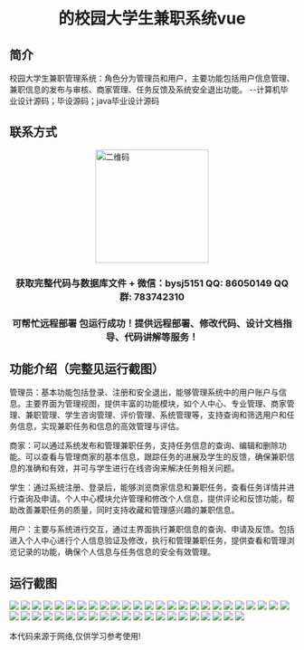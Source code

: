 <p><h1 align="center">的校园大学生兼职系统vue</h1></p>

## 简介
校园大学生兼职管理系统：角色分为管理员和用户，主要功能包括用户信息管理、兼职信息的发布与审核、商家管理、任务反馈及系统安全退出功能。    --计算机毕业设计源码；毕设源码；java毕业设计源码


## 联系方式
<img src="https://bs-1329754181.cos.ap-shanghai.myqcloud.com/wx.jpg" alt="二维码" style="display: block; margin: 0 auto;" width="200px">
<p><h3 align="center">获取完整代码与数据库文件 + 微信：bysj5151 QQ: 86050149 QQ群: 783742310</h3></p>
<p><h3 align="center">可帮忙远程部署 包运行成功！提供远程部署、修改代码、设计文档指导、代码讲解等服务！</h3></p>

## 功能介绍（完整见运行截图）
管理员：基本功能包括登录、注册和安全退出，能够管理系统中的用户账户与信息。主要界面为管理视图，提供丰富的功能模块，如个人中心、专业管理、商家管理、兼职管理、学生咨询管理、评价管理、系统管理等，支持查询和筛选用户和任务信息，实现兼职任务和信息的高效管理与评估。

商家：可以通过系统发布和管理兼职任务，支持任务信息的查询、编辑和删除功能。可以查看与管理商家的基本信息，跟踪任务的进展及学生的反馈，确保兼职信息的准确和有效，并可与学生进行在线咨询来解决任务相关问题。

学生：通过系统注册、登录后，能够浏览商家信息和兼职任务，查看任务详情并进行查询及申请。个人中心模块允许管理和修改个人信息，提供评论和反馈功能，帮助改善兼职任务的质量，同时支持收藏和管理感兴趣的兼职信息。

用户：主要与系统进行交互，通过主界面执行兼职信息的查询、申请及反馈。包括进入个人中心进行个人信息验证及修改，执行和管理兼职任务，提供查看和管理浏览记录的功能，确保个人信息与任务信息的安全有效管理。


## 运行截图
![](https://bs-1329754181.cos.ap-shanghai.myqcloud.com/ssm/CampusStudentPartTimeSystem/img/001.jpg)
![](https://bs-1329754181.cos.ap-shanghai.myqcloud.com/ssm/CampusStudentPartTimeSystem/img/002.jpg)
![](https://bs-1329754181.cos.ap-shanghai.myqcloud.com/ssm/CampusStudentPartTimeSystem/img/003.jpg)
![](https://bs-1329754181.cos.ap-shanghai.myqcloud.com/ssm/CampusStudentPartTimeSystem/img/004.jpg)
![](https://bs-1329754181.cos.ap-shanghai.myqcloud.com/ssm/CampusStudentPartTimeSystem/img/005.jpg)
![](https://bs-1329754181.cos.ap-shanghai.myqcloud.com/ssm/CampusStudentPartTimeSystem/img/006.jpg)
![](https://bs-1329754181.cos.ap-shanghai.myqcloud.com/ssm/CampusStudentPartTimeSystem/img/007.jpg)
![](https://bs-1329754181.cos.ap-shanghai.myqcloud.com/ssm/CampusStudentPartTimeSystem/img/008.jpg)
![](https://bs-1329754181.cos.ap-shanghai.myqcloud.com/ssm/CampusStudentPartTimeSystem/img/009.jpg)
![](https://bs-1329754181.cos.ap-shanghai.myqcloud.com/ssm/CampusStudentPartTimeSystem/img/010.jpg)
![](https://bs-1329754181.cos.ap-shanghai.myqcloud.com/ssm/CampusStudentPartTimeSystem/img/011.jpg)
![](https://bs-1329754181.cos.ap-shanghai.myqcloud.com/ssm/CampusStudentPartTimeSystem/img/012.jpg)
![](https://bs-1329754181.cos.ap-shanghai.myqcloud.com/ssm/CampusStudentPartTimeSystem/img/013.jpg)
![](https://bs-1329754181.cos.ap-shanghai.myqcloud.com/ssm/CampusStudentPartTimeSystem/img/014.jpg)
![](https://bs-1329754181.cos.ap-shanghai.myqcloud.com/ssm/CampusStudentPartTimeSystem/img/015.jpg)
![](https://bs-1329754181.cos.ap-shanghai.myqcloud.com/ssm/CampusStudentPartTimeSystem/img/016.jpg)
![](https://bs-1329754181.cos.ap-shanghai.myqcloud.com/ssm/CampusStudentPartTimeSystem/img/017.jpg)
![](https://bs-1329754181.cos.ap-shanghai.myqcloud.com/ssm/CampusStudentPartTimeSystem/img/018.jpg)
![](https://bs-1329754181.cos.ap-shanghai.myqcloud.com/ssm/CampusStudentPartTimeSystem/img/019.jpg)
![](https://bs-1329754181.cos.ap-shanghai.myqcloud.com/ssm/CampusStudentPartTimeSystem/img/020.jpg)
![](https://bs-1329754181.cos.ap-shanghai.myqcloud.com/ssm/CampusStudentPartTimeSystem/img/021.jpg)
![](https://bs-1329754181.cos.ap-shanghai.myqcloud.com/ssm/CampusStudentPartTimeSystem/img/022.jpg)
![](https://bs-1329754181.cos.ap-shanghai.myqcloud.com/ssm/CampusStudentPartTimeSystem/img/023.jpg)
![](https://bs-1329754181.cos.ap-shanghai.myqcloud.com/ssm/CampusStudentPartTimeSystem/img/024.jpg)
![](https://bs-1329754181.cos.ap-shanghai.myqcloud.com/ssm/CampusStudentPartTimeSystem/img/025.jpg)
![](https://bs-1329754181.cos.ap-shanghai.myqcloud.com/ssm/CampusStudentPartTimeSystem/img/026.jpg)
![](https://bs-1329754181.cos.ap-shanghai.myqcloud.com/ssm/CampusStudentPartTimeSystem/img/027.jpg)
![](https://bs-1329754181.cos.ap-shanghai.myqcloud.com/ssm/CampusStudentPartTimeSystem/img/028.jpg)
![](https://bs-1329754181.cos.ap-shanghai.myqcloud.com/ssm/CampusStudentPartTimeSystem/img/029.jpg)
![](https://bs-1329754181.cos.ap-shanghai.myqcloud.com/ssm/CampusStudentPartTimeSystem/img/030.jpg)
![](https://bs-1329754181.cos.ap-shanghai.myqcloud.com/ssm/CampusStudentPartTimeSystem/img/031.jpg)
![](https://bs-1329754181.cos.ap-shanghai.myqcloud.com/ssm/CampusStudentPartTimeSystem/img/032.jpg)
![](https://bs-1329754181.cos.ap-shanghai.myqcloud.com/ssm/CampusStudentPartTimeSystem/img/033.jpg)
![](https://bs-1329754181.cos.ap-shanghai.myqcloud.com/ssm/CampusStudentPartTimeSystem/img/034.jpg)
![](https://bs-1329754181.cos.ap-shanghai.myqcloud.com/ssm/CampusStudentPartTimeSystem/img/035.jpg)
![](https://bs-1329754181.cos.ap-shanghai.myqcloud.com/ssm/CampusStudentPartTimeSystem/img/036.jpg)
![](https://bs-1329754181.cos.ap-shanghai.myqcloud.com/ssm/CampusStudentPartTimeSystem/img/037.jpg)
![](https://bs-1329754181.cos.ap-shanghai.myqcloud.com/ssm/CampusStudentPartTimeSystem/img/038.jpg)
![](https://bs-1329754181.cos.ap-shanghai.myqcloud.com/ssm/CampusStudentPartTimeSystem/img/039.jpg)
![](https://bs-1329754181.cos.ap-shanghai.myqcloud.com/ssm/CampusStudentPartTimeSystem/img/040.jpg)
![](https://bs-1329754181.cos.ap-shanghai.myqcloud.com/ssm/CampusStudentPartTimeSystem/img/041.jpg)
![](https://bs-1329754181.cos.ap-shanghai.myqcloud.com/ssm/CampusStudentPartTimeSystem/img/042.jpg)
![](https://bs-1329754181.cos.ap-shanghai.myqcloud.com/ssm/CampusStudentPartTimeSystem/img/043.jpg)
![](https://bs-1329754181.cos.ap-shanghai.myqcloud.com/ssm/CampusStudentPartTimeSystem/img/044.jpg)
![](https://bs-1329754181.cos.ap-shanghai.myqcloud.com/ssm/CampusStudentPartTimeSystem/img/045.jpg)
![](https://bs-1329754181.cos.ap-shanghai.myqcloud.com/ssm/CampusStudentPartTimeSystem/img/046.jpg)

<p>本代码来源于网络,仅供学习参考使用!</p>
